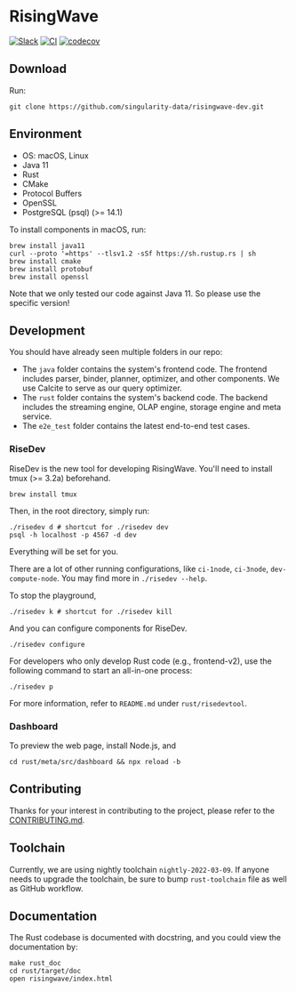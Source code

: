 # RisingWave

[![Slack](https://badgen.net/badge/Slack/Join%20RisingWave/0abd59?icon=slack)](https://join.slack.com/t/risingwave-community/shared_invite/zt-120rft0mr-d8uGk3d~NZiZAQWPnElOfw)
[![CI](https://github.com/singularity-data/risingwave-dev/actions/workflows/main.yml/badge.svg)](https://github.com/singularity-data/risingwave-dev/actions/workflows/main.yml)
[![codecov](https://codecov.io/gh/singularity-data/risingwave-dev/branch/main/graph/badge.svg?token=EB44K9K38B)](https://codecov.io/gh/singularity-data/risingwave-dev)

## Download
Run:
```shell
git clone https://github.com/singularity-data/risingwave-dev.git
```

## Environment

* OS: macOS, Linux
* Java 11
* Rust
* CMake
* Protocol Buffers
* OpenSSL
* PostgreSQL (psql) (>= 14.1)

To install components in macOS, run:

```shell
brew install java11
curl --proto '=https' --tlsv1.2 -sSf https://sh.rustup.rs | sh
brew install cmake
brew install protobuf
brew install openssl
```

Note that we only tested our code against Java 11. So please use the specific version!

## Development

You should have already seen multiple folders in our repo:
- The `java` folder contains the system's frontend code. The frontend includes parser, binder, planner,
optimizer, and other components. We use Calcite to serve as our query optimizer.
- The `rust` folder contains the system's backend code. The backend includes the streaming engine, OLAP
engine, storage engine and meta service.
- The `e2e_test` folder contains the latest end-to-end test cases.

### RiseDev

RiseDev is the new tool for developing RisingWave. You'll need to install tmux (>= 3.2a) beforehand.

```shell
brew install tmux
```

Then, in the root directory, simply run:

```shell
./risedev d # shortcut for ./risedev dev
psql -h localhost -p 4567 -d dev
```

Everything will be set for you.

There are a lot of other running configurations, like `ci-1node`, `ci-3node`, `dev-compute-node`. You may find more in `./risedev --help`.

To stop the playground,

```shell
./risedev k # shortcut for ./risedev kill
```

And you can configure components for RiseDev.

```shell
./risedev configure
```

For developers who only develop Rust code (e.g., frontend-v2), use the following command to start an all-in-one process:

```shell
./risedev p
```

For more information, refer to `README.md` under `rust/risedevtool`.

### Dashboard

To preview the web page, install Node.js, and

```shell
cd rust/meta/src/dashboard && npx reload -b
```

## Contributing

Thanks for your interest in contributing to the project, please refer to the [CONTRIBUTING.md](https://github.com/singularity-data/risingwave-dev/blob/main/CONTRIBUTING.md).

## Toolchain

Currently, we are using nightly toolchain `nightly-2022-03-09`. If anyone needs to upgrade
the toolchain, be sure to bump `rust-toolchain` file as well as GitHub workflow.

## Documentation

The Rust codebase is documented with docstring, and you could view the documentation by:

```shell
make rust_doc
cd rust/target/doc
open risingwave/index.html
```
